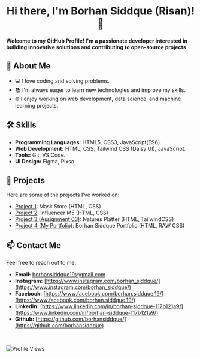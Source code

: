 # <h1 align="center">Hi there, I'm Borhan Siddque (Risan)! 👋</h1>

[//]: # (Add Banner Here)

<h4>Welcome to my GitHub Profile! I'm a passionate developer interested in building innovative solutions and contributing to open-source projects.</h4>

## 🚀 About Me

- 💻 I love coding and solving problems.
- 📚 I'm always eager to learn new technologies and improve my skills.
- 🌐 I enjoy working on web development, data science, and machine learning projects.

## 🛠️ Skills

- **Programming Languages:** HTML5, CSS3, JavaScript(ES6).
- **Web Development:** HTML, CSS, Tailwind CSS (Daisy UI), JavaScript.
- **Tools:** Git, VS Code.
- **UI Design:** Figma, Pixso.

## 📂 Projects

Here are some of the projects I've worked on:
- [Project 1](https://borhansiddque.github.io/mask-store/): Mask Store (HTML, CSS)
- [Project 2](https://borhansiddque.github.io/InfluencerM5/): Influencer M5 (HTML, CSS)
- [Project 3 (Assignment 03)](https://borhansiddque.github.io/assignment-3-natures-platter/): Natures Platter (HTML, TailwindCSS)
- [Project 4 (My Portfolio)](https://borhansiddque.github.io/portfolio-website-illustration/): Borhan Siddque Portfolio (HTML, RAW CSS)


## 📫 Contact Me

Feel free to reach out to me:

- **Email:** borhansiddque19@gmail.com
- **Instagram:** [https://www.instagram.com/borhan_siddque/](https://www.instagram.com/borhan_siddque/)
- **Facebook:** [https://www.facebook.com/borhan.siddque.19/](https://www.facebook.com/borhan.siddque.19/)
- **LinkedIn:** [https://www.linkedin.com/in/borhan-siddque-117b121a9/](https://www.linkedin.com/in/borhan-siddque-117b121a9/)
- **Github:** [https://github.com/borhansiddque/](https://github.com/borhansiddque)

<br>


  
![Profile Views](https://komarev.com/ghpvc/?username=borhansiddque&color=red)
